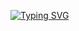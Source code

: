 [![Typing SVG](https://readme-typing-svg.herokuapp.com?font=Arn+stylo&size=20&pause=1000&color=6DFF00&random=false&width=435&lines=ALEX-MD+MULTIDEVICE+WHATSAPP+BOT)](https://git.io/typing-svg)


